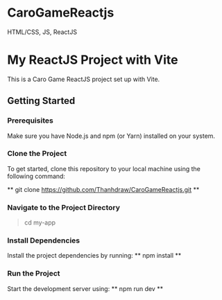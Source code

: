 # CaroGameReactjs
HTML/CSS, JS, ReactJS
# My ReactJS Project with Vite

This is a Caro Game ReactJS project set up with Vite.

## Getting Started

### Prerequisites

Make sure you have Node.js and npm (or Yarn) installed on your system.

### Clone the Project

To get started, clone this repository to your local machine using the following command:

** git clone https://github.com/Thanhdraw/CaroGameReactjs.git **

### Navigate to the Project Directory
> cd my-app 

### Install Dependencies
Install the project dependencies by running:
** npm install **

### Run the Project
Start the development server using:
** npm run dev ** 


